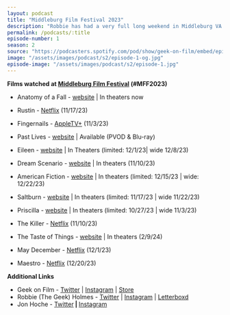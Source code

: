 ```yaml
---
layout: podcast
title: "Middleburg Film Festival 2023"
description: "Robbie has had a very full long weekend in Middleburg VA! Check out the recap of the Middleburg Film Festival for 2023"
permalink: /podcasts/:title
episode-number: 1
season: 2
source: "https://podcasters.spotify.com/pod/show/geek-on-film/embed/episodes/S2--E01---Middleburg-Film-Festival-2023-e2banln"
image: "/assets/images/podcast/s2/episode-1-og.jpg"
episode-image: "/assets/images/podcast/s2/episode-1.jpg"
---
```

<p><strong>Films watched at </strong><a href="https://middleburgfilm.org/"><strong>Middleburg Film Festival</strong></a><strong> (#MFF2023)</strong></p>
<ul>
 <li><p>Anatomy of a Fall - <a href="https://neonrated.com/films/anatomy-of-a-fall">website</a> | In theaters now </p>
</li>
 <li><p>Rustin - <a href="https://www.netflix.com/title/81111528">Netflix</a> (11/17/23)</p>
</li>
  <li><p>Fingernails - <a href="https://tv.apple.com/us/movie/fingernails/umc.cmc.5kr10v39ex4n13rrwxjzm3jy7?ctx_brand=tvs.sbd.4000">AppleTV+</a> (11/3/23)</p>
</li>
  <li><p>Past Lives - <a href="https://a24films.com/films/past-lives">website</a> | Available (PVOD &amp; Blu-ray)</p>
</li>
  <li><p>Eileen - <a href="https://neonrated.com/films/eileen">website</a> | In Theaters (limited: 12/1/23| wide 12/8/23)</p>
</li>
  <li><p>Dream Scenario - <a href="https://a24films.com/films/dream-scenario">website</a> | In theaters (11/10/23)</p>
</li>
  <li><p>American Fiction - <a href="https://a24films.com/films/past-lives">website</a> | In theaters (limited: 12/15/23 | wide: 12/22/23)</p>
</li>
  <li><p>Saltburn - <a href="https://amazonmgmstudiosguilds.com/titles/saltburn/">website</a> | In theaters (limited: 11/17/23 | wide 11/22/23)</p>
</li>
  <li><p>Priscilla - <a href="https://a24films.com/films/priscilla">website</a> | In theaters (limited: 10/27/23 | wide 11/3/23)</p>
</li>
  <li><p>The Killer - <a href="https://www.netflix.com/title/80234448">Netflix</a> (11/10/23)</p>
</li>
  <li><p>The Taste of Things - <a href="https://www.ifcfilms.com/films/the-taste-of-things">website</a> | In theaters (2/9/24)</p>
</li>
  <li><p>May December - <a href="https://www.netflix.com/title/81702955">Netflix</a> (12/1/23)</p>
</li>
  <li><p>Maestro - <a href="https://www.netflix.com/title/81171868">Netflix</a> (12/20/23)</p>
</li>
</ul>
<p><strong>Additional Links</strong></p>
<ul>
  <li>Geek on Film - <a href="https://twitter.com/geekonfilmcom">Twitter</a> | <a href="https://www.instagram.com/geekonfilmcom/">Instagram</a> | <a href="https://www.geekonfilm.shop/">Store</a> </li>
  <li>Robbie (The Geek) Holmes - <a href="https://twitter.com/robbiethegeek">Twitter</a> | <a href="https://www.instagram.com/robbiethegeek/">Instagram</a> | <a href="https://letterboxd.com/robbiethegeek/">Letterboxd</a><strong></strong></li>
  <li><strong></strong><a href="https://letterboxd.com/robbiethegeek/">⁠</a>Jon Hoche - <a href="https://twitter.com/JonHoche">⁠Twitter⁠</a><strong> | </strong><a href="https://www.instagram.com/jonhoche/">⁠Instagram⁠</a><strong> </strong></li>
</ul>